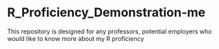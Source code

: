# R_Proficiency_Demonstration-me
This repository is designed for any professors, potential employers who would like to know more about my R proficiency
